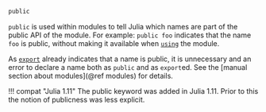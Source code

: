 ```julia
public
```

`public` is used within modules to tell Julia which names are part of the public API of the module. For example: `public foo` indicates that the name `foo` is public, without making it available when [`using`](@ref) the module.

As [`export`](@ref) already indicates that a name is public, it is unnecessary and an error to declare a name both as `public` and as `export`ed. See the [manual section about modules](@ref modules) for details.

!!! compat "Julia 1.11"
    The public keyword was added in Julia 1.11. Prior to this the notion of publicness was less explicit.

